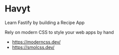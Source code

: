 # Havyt
Learn Fastify by building a Recipe App

Rely on modern CSS to style your web apps by hand
- https://moderncss.dev/
- https://smolcss.dev/
